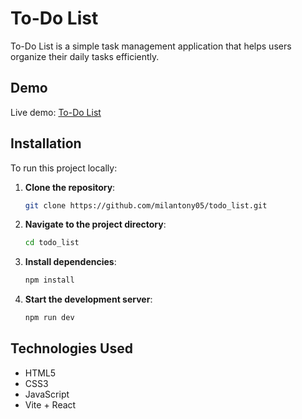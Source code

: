 # To-Do List

To-Do List is a simple task management application that helps users organize their daily tasks efficiently.

## Demo

Live demo: [To-Do List](https://milantony05.github.io/todo_list/)

## Installation

To run this project locally:

1. **Clone the repository**:
   ```bash
   git clone https://github.com/milantony05/todo_list.git
   ```
2. **Navigate to the project directory**:
   ```bash
   cd todo_list
   ```
3. **Install dependencies**:
   ```bash
   npm install
   ```
4. **Start the development server**:
   ```bash
   npm run dev
   ```

## Technologies Used

- HTML5
- CSS3
- JavaScript
- Vite + React
